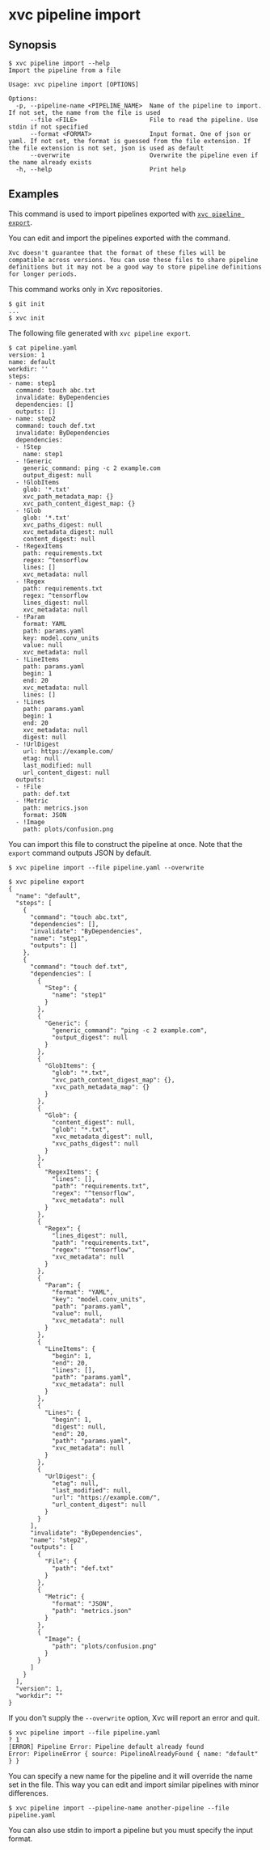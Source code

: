 # xvc pipeline import

## Synopsis

```console
$ xvc pipeline import --help
Import the pipeline from a file

Usage: xvc pipeline import [OPTIONS]

Options:
  -p, --pipeline-name <PIPELINE_NAME>  Name of the pipeline to import. If not set, the name from the file is used
      --file <FILE>                    File to read the pipeline. Use stdin if not specified
      --format <FORMAT>                Input format. One of json or yaml. If not set, the format is guessed from the file extension. If the file extension is not set, json is used as default
      --overwrite                      Overwrite the pipeline even if the name already exists
  -h, --help                           Print help

```

## Examples

This command is used to import pipelines exported with [`xvc pipeline export`](/ref/xvc-pipeline-export.md).

You can edit and import the pipelines exported with the command.

```admonition warning
Xvc doesn't guarantee that the format of these files will be compatible across versions. You can use these files to share pipeline definitions but it may not be a good way to store pipeline definitions for longer periods.
```

This command works only in Xvc repositories.

```console
$ git init
...
$ xvc init
```

The following file generated with `xvc pipeline export`.

```console
$ cat pipeline.yaml
version: 1
name: default
workdir: ''
steps:
- name: step1
  command: touch abc.txt
  invalidate: ByDependencies
  dependencies: []
  outputs: []
- name: step2
  command: touch def.txt
  invalidate: ByDependencies
  dependencies:
  - !Step
    name: step1
  - !Generic
    generic_command: ping -c 2 example.com
    output_digest: null
  - !GlobItems
    glob: '*.txt'
    xvc_path_metadata_map: {}
    xvc_path_content_digest_map: {}
  - !Glob
    glob: '*.txt'
    xvc_paths_digest: null
    xvc_metadata_digest: null
    content_digest: null
  - !RegexItems
    path: requirements.txt
    regex: ^tensorflow
    lines: []
    xvc_metadata: null
  - !Regex
    path: requirements.txt
    regex: ^tensorflow
    lines_digest: null
    xvc_metadata: null
  - !Param
    format: YAML
    path: params.yaml
    key: model.conv_units
    value: null
    xvc_metadata: null
  - !LineItems
    path: params.yaml
    begin: 1
    end: 20
    xvc_metadata: null
    lines: []
  - !Lines
    path: params.yaml
    begin: 1
    end: 20
    xvc_metadata: null
    digest: null
  - !UrlDigest
    url: https://example.com/
    etag: null
    last_modified: null
    url_content_digest: null
  outputs:
  - !File
    path: def.txt
  - !Metric
    path: metrics.json
    format: JSON
  - !Image
    path: plots/confusion.png

```

You can import this file to construct the pipeline at once.
Note that the `export` command outputs JSON by default.

```console
$ xvc pipeline import --file pipeline.yaml --overwrite

$ xvc pipeline export
{
  "name": "default",
  "steps": [
    {
      "command": "touch abc.txt",
      "dependencies": [],
      "invalidate": "ByDependencies",
      "name": "step1",
      "outputs": []
    },
    {
      "command": "touch def.txt",
      "dependencies": [
        {
          "Step": {
            "name": "step1"
          }
        },
        {
          "Generic": {
            "generic_command": "ping -c 2 example.com",
            "output_digest": null
          }
        },
        {
          "GlobItems": {
            "glob": "*.txt",
            "xvc_path_content_digest_map": {},
            "xvc_path_metadata_map": {}
          }
        },
        {
          "Glob": {
            "content_digest": null,
            "glob": "*.txt",
            "xvc_metadata_digest": null,
            "xvc_paths_digest": null
          }
        },
        {
          "RegexItems": {
            "lines": [],
            "path": "requirements.txt",
            "regex": "^tensorflow",
            "xvc_metadata": null
          }
        },
        {
          "Regex": {
            "lines_digest": null,
            "path": "requirements.txt",
            "regex": "^tensorflow",
            "xvc_metadata": null
          }
        },
        {
          "Param": {
            "format": "YAML",
            "key": "model.conv_units",
            "path": "params.yaml",
            "value": null,
            "xvc_metadata": null
          }
        },
        {
          "LineItems": {
            "begin": 1,
            "end": 20,
            "lines": [],
            "path": "params.yaml",
            "xvc_metadata": null
          }
        },
        {
          "Lines": {
            "begin": 1,
            "digest": null,
            "end": 20,
            "path": "params.yaml",
            "xvc_metadata": null
          }
        },
        {
          "UrlDigest": {
            "etag": null,
            "last_modified": null,
            "url": "https://example.com/",
            "url_content_digest": null
          }
        }
      ],
      "invalidate": "ByDependencies",
      "name": "step2",
      "outputs": [
        {
          "File": {
            "path": "def.txt"
          }
        },
        {
          "Metric": {
            "format": "JSON",
            "path": "metrics.json"
          }
        },
        {
          "Image": {
            "path": "plots/confusion.png"
          }
        }
      ]
    }
  ],
  "version": 1,
  "workdir": ""
}

```

If you don't supply the `--overwrite` option, Xvc will report an error and quit.

```console
$ xvc pipeline import --file pipeline.yaml
? 1
[ERROR] Pipeline Error: Pipeline default already found
Error: PipelineError { source: PipelineAlreadyFound { name: "default" } }

```

You can specify a new name for the pipeline and it will override the name set in the file.
This way you can edit and import similar pipelines with minor differences.

```console
$ xvc pipeline import --pipeline-name another-pipeline --file pipeline.yaml

```

You can also use stdin to import a pipeline but you must specify the input format.
